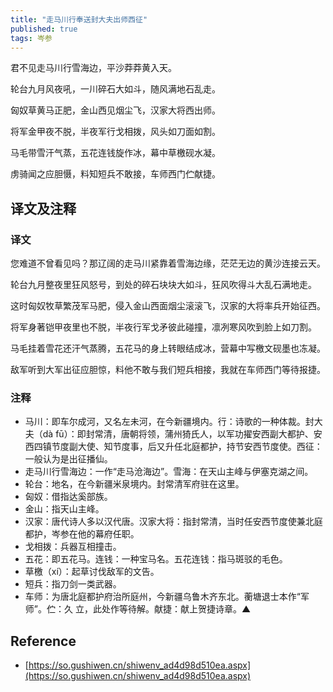 ```yaml
---
title: "走马川行奉送封大夫出师西征"
published: true
tags: 岑参
---
```


君不见走马川行雪海边，平沙莽莽黄入天。

轮台九月风夜吼，一川碎石大如斗，随风满地石乱走。

匈奴草黄马正肥，金山西见烟尘飞，汉家大将西出师。

将军金甲夜不脱，半夜军行戈相拨，风头如刀面如割。

马毛带雪汗气蒸，五花连钱旋作冰，幕中草檄砚水凝。

虏骑闻之应胆慑，料知短兵不敢接，车师西门伫献捷。

## 译文及注释

### 译文

您难道不曾看见吗？那辽阔的走马川紧靠着雪海边缘，茫茫无边的黄沙连接云天。

轮台九月整夜里狂风怒号，到处的碎石块块大如斗，狂风吹得斗大乱石满地走。

这时匈奴牧草繁茂军马肥，侵入金山西面烟尘滚滚飞，汉家的大将率兵开始征西。

将军身著铠甲夜里也不脱，半夜行军戈矛彼此碰撞，凛冽寒风吹到脸上如刀割。

马毛挂着雪花还汗气蒸腾，五花马的身上转眼结成冰，营幕中写檄文砚墨也冻凝。

敌军听到大军出征应胆惊，料他不敢与我们短兵相接，我就在车师西门等待报捷。

### 注释

- 马川：即车尔成河，又名左未河，在今新疆境内。行：诗歌的一种体裁。封大夫（dà fū）：即封常清，唐朝将领，蒲州猗氏人，以军功擢安西副大都护、安西四镇节度副大使、知节度事，后又升任北庭都护，持节安西节度使。西征：一般认为是出征播仙。
- 走马川行雪海边：一作“走马沧海边”。雪海：在天山主峰与伊塞克湖之间。
- 轮台：地名，在今新疆米泉境内。封常清军府驻在这里。
- 匈奴：借指达奚部族。
- 金山：指天山主峰。
- 汉家：唐代诗人多以汉代唐。汉家大将：指封常清，当时任安西节度使兼北庭都护，岑参在他的幕府任职。
- 戈相拨：兵器互相撞击。
- 五花：即五花马。连钱：一种宝马名。五花连钱：指马斑驳的毛色。
- 草檄（xí）：起草讨伐敌军的文告。
- 短兵：指刀剑一类武器。
- 车师：为唐北庭都护府治所庭州，今新疆乌鲁木齐东北。蘅塘退士本作“军师”。伫：久
  立，此处作等待解。献捷：献上贺捷诗章。▲

## Reference

- [https://so.gushiwen.cn/shiwenv_ad4d98d510ea.aspx](https://so.gushiwen.cn/shiwenv_ad4d98d510ea.aspx)